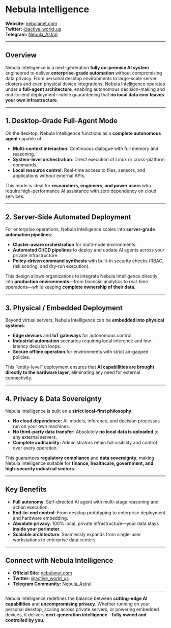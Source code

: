 # Nebula Intelligence

**Website:** [nebulanet.com](https://nebulanet.com)  
**Twitter:** [@active_world_us](https://x.com/active_world_us?s=21)  
**Telegram:** [Nebula_Astral](https://t.me/Nebula_Astral)

---

## Overview

Nebula Intelligence is a next-generation **fully on-premise AI system** engineered to deliver **enterprise-grade automation** without compromising data privacy. From personal desktop environments to large-scale server clusters and even physical device integrations, Nebula Intelligence operates under a **full-agent architecture**, enabling autonomous decision-making and end-to-end deployment—while guaranteeing that **no local data ever leaves your own infrastructure**.

---

## 1. Desktop-Grade Full-Agent Mode

On the desktop, Nebula Intelligence functions as a **complete autonomous agent** capable of:

- **Multi-context interaction**: Continuous dialogue with full memory and reasoning.  
- **System-level orchestration**: Direct execution of Linux or cross-platform commands.  
- **Local resource control**: Real-time access to files, sensors, and applications without external APIs.  

This mode is ideal for **researchers, engineers, and power users** who require high-performance AI assistance with zero dependency on cloud services.

---

## 2. Server-Side Automated Deployment

For enterprise operations, Nebula Intelligence scales into **server-grade automation pipelines**:

- **Cluster-aware orchestration** for multi-node environments.  
- **Automated CI/CD pipelines** to deploy and update AI agents across your private infrastructure.  
- **Policy-driven command synthesis** with built-in security checks (RBAC, risk scoring, and dry-run execution).  

This design allows organizations to integrate Nebula Intelligence directly into **production environments**—from financial analytics to real-time operations—while keeping **complete ownership of their data**.

---

## 3. Physical / Embedded Deployment

Beyond virtual servers, Nebula Intelligence can be **embedded into physical systems**:

- **Edge devices** and **IoT gateways** for autonomous control.  
- **Industrial automation** scenarios requiring local inference and low-latency decision loops.  
- **Secure offline operation** for environments with strict air-gapped policies.

This “entity-level” deployment ensures that **AI capabilities are brought directly to the hardware layer**, eliminating any need for external connectivity.

---

## 4. Privacy & Data Sovereignty

Nebula Intelligence is built on a **strict local-first philosophy**:

- **No cloud dependence:** All models, inference, and decision processes run on your own machines.  
- **No third-party data transfer:** Absolutely **no local data is uploaded** to any external servers.  
- **Complete auditability:** Administrators retain full visibility and control over every operation.

This guarantees **regulatory compliance** and **data sovereignty**, making Nebula Intelligence suitable for **finance, healthcare, government, and high-security industrial sectors**.

---

## Key Benefits

- **Full autonomy**: Self-directed AI agent with multi-stage reasoning and action execution.  
- **End-to-end control**: From desktop prototyping to enterprise deployment and hardware embedding.  
- **Absolute privacy**: 100% local, private infrastructure—your data stays **inside your perimeter**.  
- **Scalable architecture**: Seamlessly expands from single-user workstations to enterprise data centers.

---

## Connect with Nebula Intelligence

- **Official Site:** [nebulanet.com](https://nebulanet.com)  
- **Twitter:** [@active_world_us](https://x.com/active_world_us?s=21)  
- **Telegram Community:** [Nebula_Astral](https://t.me/Nebula_Astral)

---

Nebula Intelligence redefines the balance between **cutting-edge AI capabilities** and **uncompromising privacy**. Whether running on your personal desktop, scaling across private servers, or powering embedded devices, it delivers **next-generation intelligence**—**fully owned and controlled by you**.

